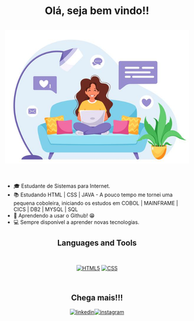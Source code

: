 <div align="center">
 
# Olá, seja bem vindo!! 
<br>
<img alt="GIF"src="https://github.com/SamanthaLuchmann/SamanthaLuchmann/blob/master/img/img_sa.jpg"/>
</div>
<br><br>
 
- :mortar_board: Estudante de Sistemas para Internet.
- :books: Estudando HTML | CSS | JAVA - A pouco tempo me tornei uma pequena coboleira, iniciando os estudos em COBOL | MAINFRAME | CICS | DB2 | MYSQL | SQL
- :eyes: Aprendendo a usar o Github! :grin:
- :computer: Sempre disponível a aprender novas tecnologias.
 
<div align="center">
 
## Languages and Tools
 
<p>
<br>

<a href="https://developer.mozilla.org/pt-BR/docs/Web/HTML/HTML5"><img alt="HTML5" title="HTML5" width="30" height="30" src="https://image.flaticon.com/icons/svg/732/732212.svg"></a>
<a href="https://developer.mozilla.org/pt-BR/docs/Web/CSS"><img alt="CSS" title="CSS" width="30" height="30" src="https://image.flaticon.com/icons/svg/732/732190.svg"></a>
</p>
<br>
 
## Chega mais!!!
 
<a href="https://www.linkedin.com/in/samantha-luchmann-538586168/"><img alt="linkedin" title="linkedin" width="30" height="30" src="https://img.icons8.com/fluent/48/000000/linkedin.png"></a><a href="https://www.instagram.com/samanthaluchmann/"><img alt="instagram" title="instagram" width="30" height="30" src="https://img.icons8.com/fluent/48/000000/instagram-new.png"></a>
 
</div>

